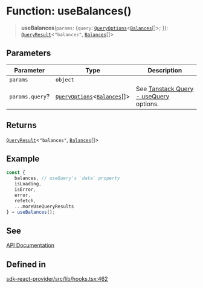 # Function: useBalances()

> **useBalances**(`params`: \{`query`: [`QueryOptions`](/docs/packages/sdk-react-provider/type-aliases/QueryOptions.md)\<[`Balances`](/docs/packages/sdk-react-provider/interfaces/Balances.md)[]\>; \}): [`QueryResult`](/docs/packages/sdk-react-provider/type-aliases/QueryResult.md)\<`"balances"`, [`Balances`](/docs/packages/sdk-react-provider/interfaces/Balances.md)[]\>

## Parameters

| Parameter | Type | Description |
| ------ | ------ | ------ |
| `params` | `object` |  |
| `params.query`? | [`QueryOptions`](/docs/packages/sdk-react-provider/type-aliases/QueryOptions.md)\<[`Balances`](/docs/packages/sdk-react-provider/interfaces/Balances.md)[]\> | See [Tanstack Query - useQuery](https://tanstack.com/query/latest/docs/framework/react/reference/useQuery) options. |

## Returns

[`QueryResult`](/docs/packages/sdk-react-provider/type-aliases/QueryResult.md)\<`"balances"`, [`Balances`](/docs/packages/sdk-react-provider/interfaces/Balances.md)[]\>

## Example

```ts
const {
   balances, // useQuery's `data` property
   isLoading,
   isError,
   error,
   refetch,
   ...moreUseQueryResults
} = useBalances();
```

## See

[API Documentation](https://monerium.dev/api-docs/v2#tag/addresses/operation/balances)

## Defined in

[sdk-react-provider/src/lib/hooks.tsx:462](https://github.com/monerium/js-monorepo/blob/main/packages/sdk-react-provider/src/lib/hooks.tsx#L462)
